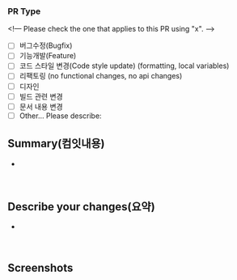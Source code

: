 ### PR Type
<!— Please check the one that applies to this PR using "x". —>

- [ ] 버그수정(Bugfix)
- [ ] 기능개발(Feature)
- [ ] 코드 스타일 변경(Code style update) (formatting, local variables)
- [ ] 리팩토링 (no functional changes, no api changes)
- [ ] 디자인
- [ ] 빌드 관련 변경
- [ ] 문서 내용 변경
- [ ] Other… Please describe:

## Summary(컴잇내용)

-

<br>

## Describe your changes(요약)

-

<br>

## Screenshots
